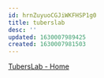 ```yaml
---
id: hrnZuyuoCGJiWKFHSP1g0
title: tuberslab
desc: ''
updated: 1630007989425
created: 1630007981503
---
```


[TubersLab - Home](https://www.tuberslab.com/)
